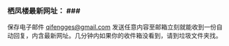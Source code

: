 ### 栖凤楼最新网址： ### <br>
保存电子邮件 qifengges@gmail.com 发送任意内容至邮箱立刻就能收到一份自动回复，内含最新网址。几分钟内如果你的收件箱没看到，请到垃圾文件夹找。<br>


